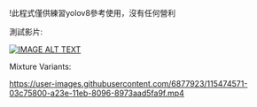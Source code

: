 !此程式僅供練習yolov8參考使用，沒有任何營利

測試影片:

[![IMAGE ALT TEXT](http://img.youtube.com/vi/rI1ehBqyFAs/0.jpg)](https://www.youtube.com/watch?v=rI1ehBqyFAs "D4 yolov8")


Mixture Variants:

https://user-images.githubusercontent.com/6877923/115474571-03c75800-a23e-11eb-8096-8973aad5fa9f.mp4




